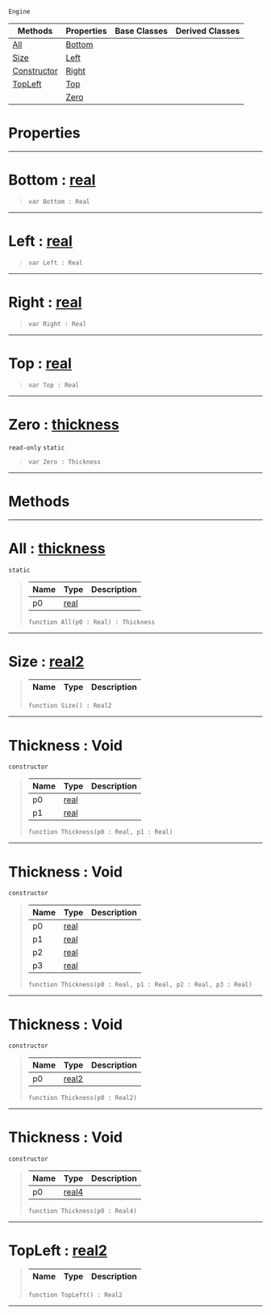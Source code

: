  `Engine`

|Methods|Properties|Base Classes|Derived Classes|
|---|---|---|---|
|[ All](https://github.com/PlasmaEngine/PlasmaDocs/tree/master/docs/C%2B%2B/code_reference/class_reference/thickness.markdown#all-plasma-engine-document)|[ Bottom](https://github.com/PlasmaEngine/PlasmaDocs/tree/master/docs/C%2B%2B/code_reference/class_reference/thickness.markdown#bottom-plasma-engine-docum)| | |
|[ Size](https://github.com/PlasmaEngine/PlasmaDocs/tree/master/docs/C%2B%2B/code_reference/class_reference/thickness.markdown#size-plasma-engine-documen)|[ Left](https://github.com/PlasmaEngine/PlasmaDocs/tree/master/docs/C%2B%2B/code_reference/class_reference/thickness.markdown#left-plasma-engine-documen)| | |
|[ Constructor](https://github.com/PlasmaEngine/PlasmaDocs/tree/master/docs/C%2B%2B/code_reference/class_reference/thickness.markdown#thickness-void)|[ Right](https://github.com/PlasmaEngine/PlasmaDocs/tree/master/docs/C%2B%2B/code_reference/class_reference/thickness.markdown#right-plasma-engine-docume)| | |
|[ TopLeft](https://github.com/PlasmaEngine/PlasmaDocs/tree/master/docs/C%2B%2B/code_reference/class_reference/thickness.markdown#topleft-plasma-engine-docu)|[ Top](https://github.com/PlasmaEngine/PlasmaDocs/tree/master/docs/C%2B%2B/code_reference/class_reference/thickness.markdown#top-plasma-engine-document)| | |
| |[ Zero](https://github.com/PlasmaEngine/PlasmaDocs/tree/master/docs/C%2B%2B/code_reference/class_reference/thickness.markdown#plasma-plasma-engine-documen)| | |


 #  Properties


---  
 #  Bottom : [real](https://github.com/PlasmaEngine/PlasmaDocs/tree/master/docs/C%2B%2B/code_reference/lightning_base_types/real.markdown)

> 
> ``` lang=cpp, name=Lightning
> var Bottom : Real


---  
 #  Left : [real](https://github.com/PlasmaEngine/PlasmaDocs/tree/master/docs/C%2B%2B/code_reference/lightning_base_types/real.markdown)

> 
> ``` lang=cpp, name=Lightning
> var Left : Real


---  
 #  Right : [real](https://github.com/PlasmaEngine/PlasmaDocs/tree/master/docs/C%2B%2B/code_reference/lightning_base_types/real.markdown)

> 
> ``` lang=cpp, name=Lightning
> var Right : Real


---  
 #  Top : [real](https://github.com/PlasmaEngine/PlasmaDocs/tree/master/docs/C%2B%2B/code_reference/lightning_base_types/real.markdown)

> 
> ``` lang=cpp, name=Lightning
> var Top : Real


---  
 #  Zero : [thickness](https://github.com/PlasmaEngine/PlasmaDocs/tree/master/docs/C%2B%2B/code_reference/class_reference/thickness.markdown)

 `read-only` `static`

> 
> ``` lang=cpp, name=Lightning
> var Zero : Thickness


---  
 #  Methods


---  
 #  All : [thickness](https://github.com/PlasmaEngine/PlasmaDocs/tree/master/docs/C%2B%2B/code_reference/class_reference/thickness.markdown)

 `static`

> 
> |Name|Type|Description|
> |---|---|---|
> |p0|[real](https://github.com/PlasmaEngine/PlasmaDocs/tree/master/docs/C%2B%2B/code_reference/lightning_base_types/real.markdown)| |
> ``` lang=cpp, name=Lightning
> function All(p0 : Real) : Thickness
> ``` 


---  
 #  Size : [real2](https://github.com/PlasmaEngine/PlasmaDocs/tree/master/docs/C%2B%2B/code_reference/lightning_base_types/real2.markdown)

> 
> |Name|Type|Description|
> |---|---|---|
> ``` lang=cpp, name=Lightning
> function Size() : Real2
> ``` 


---  
 #  Thickness : Void

 `constructor`

> 
> |Name|Type|Description|
> |---|---|---|
> |p0|[real](https://github.com/PlasmaEngine/PlasmaDocs/tree/master/docs/C%2B%2B/code_reference/lightning_base_types/real.markdown)| |
> |p1|[real](https://github.com/PlasmaEngine/PlasmaDocs/tree/master/docs/C%2B%2B/code_reference/lightning_base_types/real.markdown)| |
> ``` lang=cpp, name=Lightning
> function Thickness(p0 : Real, p1 : Real)
> ``` 


---  
 #  Thickness : Void

 `constructor`

> 
> |Name|Type|Description|
> |---|---|---|
> |p0|[real](https://github.com/PlasmaEngine/PlasmaDocs/tree/master/docs/C%2B%2B/code_reference/lightning_base_types/real.markdown)| |
> |p1|[real](https://github.com/PlasmaEngine/PlasmaDocs/tree/master/docs/C%2B%2B/code_reference/lightning_base_types/real.markdown)| |
> |p2|[real](https://github.com/PlasmaEngine/PlasmaDocs/tree/master/docs/C%2B%2B/code_reference/lightning_base_types/real.markdown)| |
> |p3|[real](https://github.com/PlasmaEngine/PlasmaDocs/tree/master/docs/C%2B%2B/code_reference/lightning_base_types/real.markdown)| |
> ``` lang=cpp, name=Lightning
> function Thickness(p0 : Real, p1 : Real, p2 : Real, p3 : Real)
> ``` 


---  
 #  Thickness : Void

 `constructor`

> 
> |Name|Type|Description|
> |---|---|---|
> |p0|[real2](https://github.com/PlasmaEngine/PlasmaDocs/tree/master/docs/C%2B%2B/code_reference/lightning_base_types/real2.markdown)| |
> ``` lang=cpp, name=Lightning
> function Thickness(p0 : Real2)
> ``` 


---  
 #  Thickness : Void

 `constructor`

> 
> |Name|Type|Description|
> |---|---|---|
> |p0|[real4](https://github.com/PlasmaEngine/PlasmaDocs/tree/master/docs/C%2B%2B/code_reference/lightning_base_types/real4.markdown)| |
> ``` lang=cpp, name=Lightning
> function Thickness(p0 : Real4)
> ``` 


---  
 #  TopLeft : [real2](https://github.com/PlasmaEngine/PlasmaDocs/tree/master/docs/C%2B%2B/code_reference/lightning_base_types/real2.markdown)

> 
> |Name|Type|Description|
> |---|---|---|
> ``` lang=cpp, name=Lightning
> function TopLeft() : Real2
> ``` 


---  
 

 
